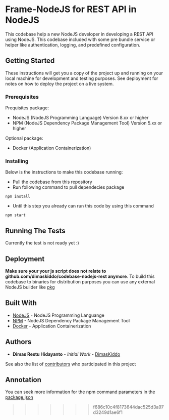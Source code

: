 # Frame-NodeJS for REST API in NodeJS

This codebase help a new NodeJS developer in developing a REST API using NodeJS.
This codebase included with some pre bundle service or helper like authentication, logging, and predefined configuration.

## Getting Started

These instructions will get you a copy of the project up and running on your local machine for development and testing purposes.
See deployment for notes on how to deploy the project on a live system.

### Prerequisites

Prequisites package:
* NodeJS (NodeJS Programming Language) Version 8.xx or higher
* NPM (NodeJS Dependency Package Management Tool) Version 5.xx or higher

Optional package:
* Docker (Application Containerization)

### Installing

Below is the instructions to make this codebase running:
* Pull the codebase from this repository
* Run following command to pull dependecies package
```
npm install
```
- Until this step you already can run this code by using this command
```
npm start
```

## Running The Tests

Currently the test is not ready yet :)

## Deployment

**Make sure your your js script does not relate to github.com/dimaskiddo/codebase-nodejs-rest anymore**.
To build this codebase to binaries for distribution purposes you can use any external NodeJS builder like [pkg](https://github.com/zeit/pkg)

## Built With

* [NodeJS](https://nodejs.org/) - NodeJS Programming Languange
* [NPM](https://www.npmjs.com/) - NodeJS Dependency Package Management Tool
* [Docker](https://www.docker.com/) - Application Containerization

## Authors

* **Dimas Restu Hidayanto** - *Initial Work* - [DimasKiddo](https://github.com/dimaskiddo)

See also the list of [contributors](https://github.com/dimaskiddo/codebase-nodejs-rest/contributors) who participated in this project

## Annotation

You can seek more information for the npm command parameters in the [package.json](https://raw.githubusercontent.com/dimaskiddo/codebase-nodejs-rest/master/package.json)
>>>>>>> f686c10c4f8173644dac525d3a97d3249d1ae6f1

